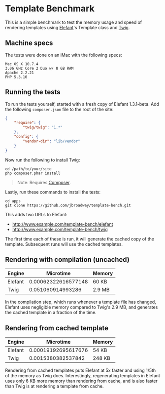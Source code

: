 # Template Benchmark

This is a simple benchmark to test the memory usage and speed of rendering
templates using [Elefant](http://www.elefantcms.com/)'s Template class and
[Twig](http://twig.sensiolabs.org/).

## Machine specs

The tests were done on an iMac with the following specs:

```
Mac OS X 10.7.4
3.06 GHz Core 2 Duo w/ 8 GB RAM
Apache 2.2.21
PHP 5.3.10
```

## Running the tests

To run the tests yourself, started with a fresh copy of Elefant 1.3.1-beta.
Add the following `composer.json` file to the root of the site:

```json
{
	"require": {
		"twig/twig": "1.*"
	},
	"config": {
		"vendor-dir": "lib/vendor"
	}
}
```

Now run the following to install Twig:

```
cd /path/to/your/site
php composer.phar install
```

> Note: Requires [Composer](http://getcomposer.org/).

Lastly, run these commands to install the tests:

```
cd apps
git clone https://github.com/jbroadway/template-bench.git
```

This adds two URLs to Elefant:

* http://www.example.com/template-bench/elefant
* http://www.example.com/template-bench/twig

The first time each of these is run, it will generate the cached copy
of the template. Subsequent runs will use the cached templates.

## Rendering with compilation (uncached)

<p><table>
<thead>
<tr>
<th> Engine </th>
<th> Microtime </th>
<th> Memory </th>
</tr>
</thead>
<tbody>
<tr>
<td> Elefant </td>
<td> 0.00062322616577148 </td>
<td> 60 KB </td>
</tr>
<tr>
<td> Twig </td>
<td> 0.051060914993286 </td>
<td> 2.9 MB </td>
</tr>
</tbody>
</table></p>

In the compilation step, which runs whenever a template file has changed,
Elefant uses negligible memory compared to Twig's 2.9 MB, and generates the
cached template in a fraction of the time.

## Rendering from cached template

<p><table>
<thead>
<tr>
<th> Engine </th>
<th> Microtime </th>
<th> Memory </th>
</tr>
</thead>
<tbody>
<tr>
<td> Elefant </td>
<td> 0.00019192695617676 </td>
<td> 54 KB </td>
</tr>
<tr>
<td> Twig </td>
<td> 0.0015380382537842 </td>
<td> 248 KB </td>
</tr>
</tbody>
</table></p>

Rendering from cached templates puts Elefant at 5x faster and using 1/5th
of the memory as Twig does. Interestingly, regenerating templates in Elefant
uses only 6 KB more memory than rendering from cache, and is also faster
than Twig is at rendering a template from cache.
